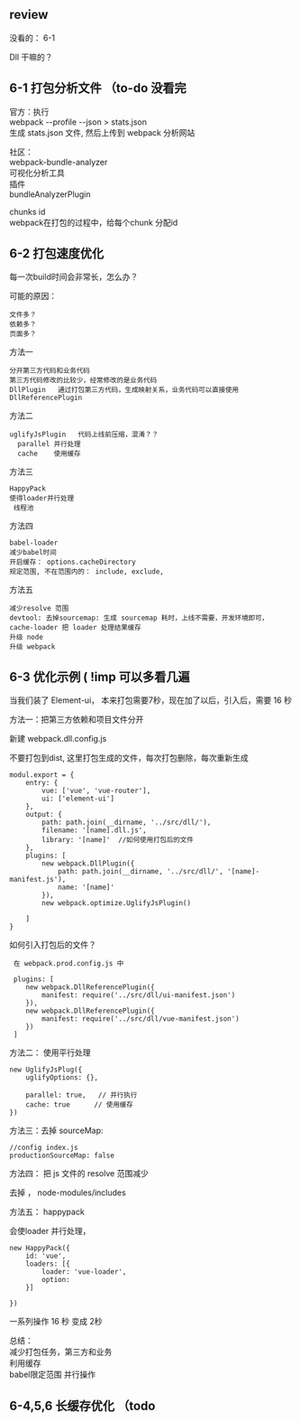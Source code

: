 ## review

没看的： 6-1 

Dll 干嘛的？



## 6-1 打包分析文件 （to-do 没看完

官方：执行   
webpack --profile --json  > stats.json  
生成 stats.json 文件, 然后上传到 webpack 分析网站


社区：  
webpack-bundle-analyzer  
可视化分析工具   
插件  
	bundleAnalyzerPlugin



chunks id  
webpack在打包的过程中，给每个chunk 分配id

## 6-2 打包速度优化

每一次build时间会非常长，怎么办？

可能的原因：

	文件多？
	依赖多？
	页面多？
	
方法一
	
	分开第三方代码和业务代码  
	第三方代码修改的比较少，经常修改的是业务代码  
	DllPlugin   通过打包第三方代码，生成映射关系，业务代码可以直接使用
	DllReferencePlugin   
方法二
	
	uglifyJsPlugin   代码上线前压缩，混淆？？
	  parallel 并行处理
	  cache    使用缓存
方法三 

	HappyPack
	使得loader并行处理
	 线程池
方法四
	
	babel-loader
	减少babel时间
	开启缓存： options.cacheDirectory
	规定范围, 不在范围内的： include, exclude,
	
方法五

	减少resolve 范围
	devtool: 去掉sourcemap: 生成 sourcemap 耗时，上线不需要，开发环境即可， 
	cache-loader 把 loader 处理结果缓存
	升级 node
	升级 webpack
	
## 6-3 优化示例 ( !imp 可以多看几遍


当我们装了 Element-ui， 本来打包需要7秒，现在加了以后，引入后，需要 16 秒

方法一：把第三方依赖和项目文件分开

新建 webpack.dll.config.js

不要打包到dist, 这里打包生成的文件，每次打包删除，每次重新生成

```
modul.export = {
	entry: {
		vue: ['vue', 'vue-router'],
		ui: ['element-ui']
	},
	output: {
		path: path.join(__dirname, '../src/dll/'),
		filename: '[name].dll.js',
		library: '[name]'  //如何使用打包后的文件
	},
	plugins: [
		new webpack.DllPlugin({
			path: path.join(__dirname, '../src/dll/', '[name]-manifest.js'),
			name: '[name]'
		}),
	 	new webpack.optimize.UglifyJsPlugin()
	
	]
}

```
 
 如何引入打包后的文件？
 
 
```
 在 webpack.prod.config.js 中
 
 plugins: [
 	new webpack.DllReferencePlugin({
 		manifest: require('../src/dll/ui-manifest.json')
 	}),
 	new webpack.DllReferencePlugin({
 		manifest: require('../src/dll/vue-manifest.json')
 	})
 ]
```
 
方法二：
使用平行处理

```
new UglifyJsPlug({
	uglifyOptions: {},
	
	parallel: true,   // 并行执行
	cache: true      // 使用缓存
})
```
	
方法三：去掉 sourceMap:

```
//config index.js
productionSourceMap: false
```

方法四： 把 js 文件的 resolve 范围减少

去掉 ， node-modules/includes

方法五： happypack

会使loader 并行处理，

```
new HappyPack({
	id: 'vue',
	loaders: [{
		loader: 'vue-loader',
		option:
	}]

})
```

一系列操作
16 秒 变成 2秒


总结：  
减少打包任务，第三方和业务  
利用缓存  
babel限定范围
并行操作


## 6-4,5,6 长缓存优化 （todo
























